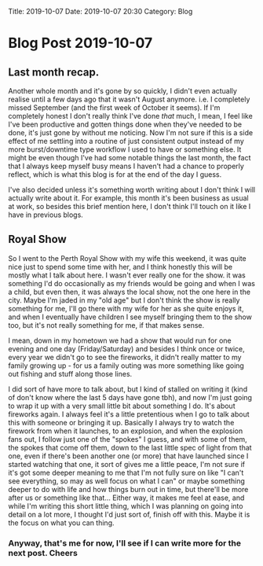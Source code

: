 Title: 2019-10-07
Date: 2019-10-07 20:30
Category: Blog

# Blog Post 2019-10-07

## Last month recap.

Another whole month and it's gone by so quickly, I didn't even actually realise until a few days ago that it wasn't August anymore. i.e. I completely missed September (and the first week of October it seems). If I'm completely honest I don't really think I've done *that* much, I mean, I feel like I've been productive and gotten things done when they've needed to be done, it's just gone by without me noticing. Now I'm not sure if this is a side effect of me settling into a routine of just consistent output instead of my more burst/downtime type workflow I used to have or something else. It might be even though I've had some notable things the last month, the fact that I always keep myself busy means I haven't had a chance to properly reflect, which is what this blog is for at the end of the day I guess.

I've also decided unless it's something worth writing about I don't think I will actually write about it. For example, this month it's been business as usual at work, so besides this brief mention here, I don't think I'll touch on it like I have in previous blogs.

## Royal Show
So I went to the Perth Royal Show with my wife this weekend, it was quite nice just to spend some time with her, and I think honestly this will be mostly what I talk about here. I wasn't ever really one for the show. it was something I'd do occasionally as my friends would be going and when I was a child, but even then, it was always the local show, not the one here in the city. Maybe I'm jaded in my "old age" but I don't think the show is really something for me, I'll go there with my wife for her as she quite enjoys it, and when I eventually have children I see myself bringing them to the show too, but it's not really something for me, if that makes sense.

I mean, down in my hometown we had a show that would run for one evening and one day (Friday/Saturday) and besides I think once or twice, every year we didn't go to see the fireworks, it didn't really matter to my family growing up - for us a family outing was more something like going out fishing and stuff along those lines.

I did sort of have more to talk about, but I kind of stalled on writing it (kind of don't know where the last 5 days have gone tbh), and now I'm just going to wrap it up with a very small little bit about something I do. It's about fireworks again. I always feel it's a little pretentious when I go to talk about this with someone or bringing it up. Basically I always try to watch the firework from when it launches, to an explosion, and when the explosion fans out, I follow just one of the "spokes" I guess, and with some of them, the spokes that come off them, down to the last little spec of light from that one, even if there's been another one (or more) that have launched since I started watching that one, it sort of gives me a little peace, I'm not sure if it's got some deeper meaning to me that I'm not fully sure on like "I can't see everything, so may as well focus on what I can" or maybe something deeper to do with life and how things burn out in time, but there'll be more after us or something like that... Either way, it makes me feel at ease, and while I'm writing this short little thing, which I was planning on going into detail on a lot more, I thought I'd just sort of, finish off with this. Maybe it is the focus on what you can thing.

### Anyway, that's me for now, I'll see if I can write more for the next post. Cheers

